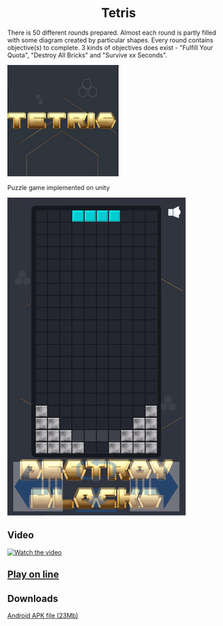 <h1 align="center">Tetris</h1>

There is 50 different rounds prepared. Almost each round is partly filled with some diagram created by particular shapes. 
Every round contains objective(s) to complete. 
3 kinds of objectives does exist - 
"Fulfill Your Quota", 
"Destroy All Bricks" and
"Survive xx Seconds".

<img src="https://github.com/VanurikV/Tetris/blob/main/Img/Icon.png?raw=true" width="50%">

Puzzle game implemented on unity

![Demo](https://github.com/VanurikV/Tetris/blob/main/Img/GameGif.gif?raw=true)


## Video

[![Watch the video](https://img.youtube.com/vi/FIySEEM5yE4/hqdefault.jpg)](https://youtu.be/FIySEEM5yE4)




## [Play on line](https://vanurikv.github.io/Tetris/index.html)

## Downloads
[Android APK file (23Mb)](https://github.com/VanurikV/Tetris/raw/main/Bin/Tetris.apk?raw=true)



